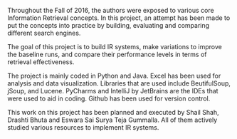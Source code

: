 Throughout the Fall of 2016, the authors were exposed to various core Information Retrieval concepts. In this project, an attempt has been made to put the concepts into practice by building, evaluating and comparing different search engines.

The goal of this project is to build IR systems, make variations to improve the baseline runs, and compare their performance levels in terms of retrieval effectiveness.

The project is mainly coded in Python and Java. Excel has been used for analysis and data visualization. Libraries that are used include BeutifulSoup, jSoup, and Lucene. PyCharms and IntelliJ by JetBrains are the IDEs that were used to aid in coding. Github has been used for version control.

This work on this project has been planned and executed by Shail Shah, Drashti Bhuta and Eswara Sai Surya Teja Gummalla. All of them actively studied various resources to implement IR systems.
